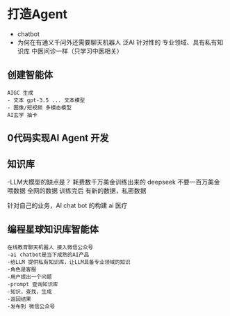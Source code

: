 # 打造Agent

- chatbot
- 为何在有通义千问外还需要聊天机器人
  泛AI
  针对性的
  专业领域、具有私有知识库
  中医问诊一样（只学习中医相关）

## 创建智能体

    AIGC 生成
    - 文本 gpt-3.5 ... 文本模型
    - 图像/短视频 多模态模型
    AI玄学 抽卡

## 0代码实现AI Agent 开发

## 知识库
-LLM大模型的缺点是？
  耗费数千万美金训练出来的
  deepseek 不要一百万美金
  喂数据 全网的数据
  训练完后
  有新的数据，私密数据

  针对自己的业务，AI chat bot 的构建
  ai 医疗


  ## 编程星球知识库智能体
    在线教育聊天机器人 接入微信公众号
    -ai chatbot是当下成熟的AI产品
    -给LLM 提供私有知识库，让LLM具备专业领域的知识
    -角色是客服
    -用户提出一个问题
    -prompt 查询知识库
    -知识，查找，生成
    -返回结果
    -发布到 微信公众号